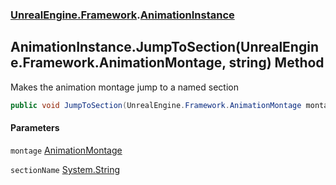 ### [UnrealEngine.Framework](./UnrealEngine-Framework.md 'UnrealEngine.Framework').[AnimationInstance](./AnimationInstance.md 'UnrealEngine.Framework.AnimationInstance')
## AnimationInstance.JumpToSection(UnrealEngine.Framework.AnimationMontage, string) Method
Makes the animation montage jump to a named section  
```csharp
public void JumpToSection(UnrealEngine.Framework.AnimationMontage montage, string sectionName);
```
#### Parameters
<a name='UnrealEngine-Framework-AnimationInstance-JumpToSection(UnrealEngine-Framework-AnimationMontage_string)-montage'></a>
`montage` [AnimationMontage](./AnimationMontage.md 'UnrealEngine.Framework.AnimationMontage')  
  
<a name='UnrealEngine-Framework-AnimationInstance-JumpToSection(UnrealEngine-Framework-AnimationMontage_string)-sectionName'></a>
`sectionName` [System.String](https://docs.microsoft.com/en-us/dotnet/api/System.String 'System.String')  
  
